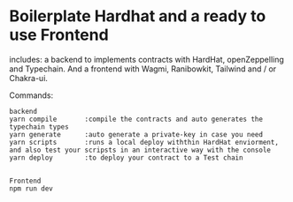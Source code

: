 
# Boilerplate Hardhat and a ready to use Frontend

 includes: a backend to implements contracts with HardHat, openZeppelling and Typechain. And a frontend with Wagmi, Ranibowkit, Tailwind and / or Chakra-ui. 

Commands:

```shell
backend
yarn compile       :compile the contracts and auto generates the typechain types
yarn generate      :auto generate a private-key in case you need 
yarn scripts       :runs a local deploy withthin HardHat enviorment, and also test your scripsts in an interactive way with the console
yarn deploy        :to deploy your contract to a Test chain


Frontend
npm run dev

```
